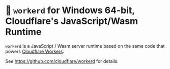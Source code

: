 # 👷 `workerd` for Windows 64-bit, Cloudflare's JavaScript/Wasm Runtime

`workerd` is a JavaScript / Wasm server runtime based on the same code that powers
[Cloudflare Workers](https://workers.dev).

See https://github.com/cloudflare/workerd for details.
